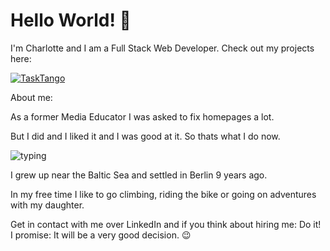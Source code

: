 # Hello World! 👋

I'm Charlotte and I am a Full Stack Web Developer. Check out my projects here:


[![TaskTango](https://github.com/uetrozi/uetrozi/assets/139115048/3b26e730-3468-439d-898e-8c619da2211d)](https://tasktango.vercel.app/)

About me:

As a former Media Educator I was asked to fix homepages a lot. 

But I did and I liked it and I was good at it. 
So thats what I do now.

![typing](https://media.tenor.com/k4CNdciy3f4AAAAC/typing-working.gif)

I grew up near the Baltic Sea and settled in Berlin 9 years ago. 

In my free time I like to go climbing, riding the bike or going on adventures with my daughter.

Get in contact with me over LinkedIn and if you think about hiring me: 
Do it! I promise: It will be a very good decision. 😉


